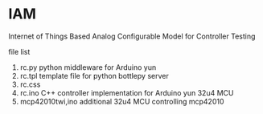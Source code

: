 # IAM
Internet of Things Based Analog Configurable Model for Controller Testing

file list
1. rc.py python middleware for Arduino yun
2. rc.tpl template file for python bottlepy server
3. rc.css
4. rc.ino C++ controller implementation for Arduino yun 32u4 MCU 
5. mcp42010twi,ino additional 32u4 MCU controlling mcp42010 
